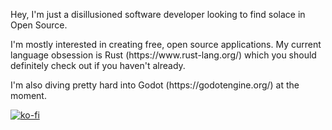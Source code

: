 Hey, I'm just a disillusioned software developer looking to find solace in Open Source.

<p>
I'm mostly interested in creating free, open source applications.
My current language obsession is Rust (https://www.rust-lang.org/) which you should definitely check out if you haven't already.
</p>

<p>
I'm also diving pretty hard into Godot (https://godotengine.org/) at the moment.
</p>

[![ko-fi](https://ko-fi.com/img/githubbutton_sm.svg)](https://ko-fi.com/U7U1HEKZ9)
